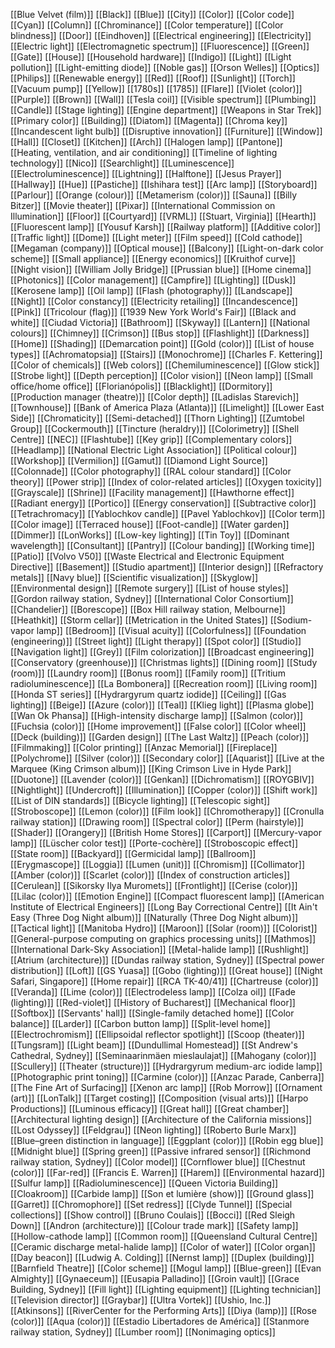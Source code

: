 [[Blue Velvet (film)]]
[[Black]]
[[Blue]]
[[City]]
[[Color]]
[[Color code]]
[[Cyan]]
[[Column]]
[[Chrominance]]
[[Color temperature]]
[[Color blindness]]
[[Door]]
[[Eindhoven]]
[[Electrical engineering]]
[[Electricity]]
[[Electric light]]
[[Electromagnetic spectrum]]
[[Fluorescence]]
[[Green]]
[[Gate]]
[[House]]
[[Household hardware]]
[[Indigo]]
[[Light]]
[[Light pollution]]
[[Light-emitting diode]]
[[Noble gas]]
[[Orson Welles]]
[[Optics]]
[[Philips]]
[[Renewable energy]]
[[Red]]
[[Roof]]
[[Sunlight]]
[[Torch]]
[[Vacuum pump]]
[[Yellow]]
[[1780s]]
[[1785]]
[[Flare]]
[[Violet (color)]]
[[Purple]]
[[Brown]]
[[Wall]]
[[Tesla coil]]
[[Visible spectrum]]
[[Plumbing]]
[[Candle]]
[[Stage lighting]]
[[Engine department]]
[[Weapons in Star Trek]]
[[Primary color]]
[[Building]]
[[Diatom]]
[[Magenta]]
[[Chroma key]]
[[Incandescent light bulb]]
[[Disruptive innovation]]
[[Furniture]]
[[Window]]
[[Hall]]
[[Closet]]
[[Kitchen]]
[[Arch]]
[[Halogen lamp]]
[[Pantone]]
[[Heating, ventilation, and air conditioning]]
[[Timeline of lighting technology]]
[[Nico]]
[[Searchlight]]
[[Luminescence]]
[[Electroluminescence]]
[[Lightning]]
[[Halftone]]
[[Jesus Prayer]]
[[Hallway]]
[[Hue]]
[[Pastiche]]
[[Ishihara test]]
[[Arc lamp]]
[[Storyboard]]
[[Parlour]]
[[Orange (colour)]]
[[Metamerism (color)]]
[[Sauna]]
[[Billy Bitzer]]
[[Movie theater]]
[[Pixar]]
[[International Commission on Illumination]]
[[Floor]]
[[Courtyard]]
[[VRML]]
[[Stuart, Virginia]]
[[Hearth]]
[[Fluorescent lamp]]
[[Yousuf Karsh]]
[[Railway platform]]
[[Additive color]]
[[Traffic light]]
[[Dome]]
[[Light meter]]
[[Film speed]]
[[Cold cathode]]
[[Megaman (company)]]
[[Optical mouse]]
[[Balcony]]
[[Light-on-dark color scheme]]
[[Small appliance]]
[[Energy economics]]
[[Kruithof curve]]
[[Night vision]]
[[William Jolly Bridge]]
[[Prussian blue]]
[[Home cinema]]
[[Photonics]]
[[Color management]]
[[Campfire]]
[[Lighting]]
[[Dusk]]
[[Kerosene lamp]]
[[Oil lamp]]
[[Flash (photography)]]
[[Landscape]]
[[Night]]
[[Color constancy]]
[[Electricity retailing]]
[[Incandescence]]
[[Pink]]
[[Tricolour (flag)]]
[[1939 New York World's Fair]]
[[Black and white]]
[[Ciudad Victoria]]
[[Bathroom]]
[[Skyway]]
[[Lantern]]
[[National colours]]
[[Chimney]]
[[Crimson]]
[[Bus stop]]
[[Flashlight]]
[[Darkness]]
[[Home]]
[[Shading]]
[[Demarcation point]]
[[Gold (color)]]
[[List of house types]]
[[Achromatopsia]]
[[Stairs]]
[[Monochrome]]
[[Charles F. Kettering]]
[[Color of chemicals]]
[[Web colors]]
[[Chemiluminescence]]
[[Glow stick]]
[[Strobe light]]
[[Depth perception]]
[[Color vision]]
[[Neon lamp]]
[[Small office/home office]]
[[Florianópolis]]
[[Blacklight]]
[[Dormitory]]
[[Production manager (theatre)]]
[[Color depth]]
[[Ladislas Starevich]]
[[Townhouse]]
[[Bank of America Plaza (Atlanta)]]
[[Limelight]]
[[Lower East Side]]
[[Chromaticity]]
[[Semi-detached]]
[[Thorn Lighting]]
[[Zumtobel Group]]
[[Cockermouth]]
[[Tincture (heraldry)]]
[[Colorimetry]]
[[Shell Centre]]
[[NEC]]
[[Flashtube]]
[[Key grip]]
[[Complementary colors]]
[[Headlamp]]
[[National Electric Light Association]]
[[Political colour]]
[[Workshop]]
[[Vermilion]]
[[Gamut]]
[[Diamond Light Source]]
[[Colonnade]]
[[Color photography]]
[[RAL colour standard]]
[[Color theory]]
[[Power strip]]
[[Index of color-related articles]]
[[Oxygen toxicity]]
[[Grayscale]]
[[Shrine]]
[[Facility management]]
[[Hawthorne effect]]
[[Radiant energy]]
[[Portico]]
[[Energy conservation]]
[[Subtractive color]]
[[Tetrachromacy]]
[[Yablochkov candle]]
[[Pavel Yablochkov]]
[[Color term]]
[[Color image]]
[[Terraced house]]
[[Foot-candle]]
[[Water garden]]
[[Dimmer]]
[[LonWorks]]
[[Low-key lighting]]
[[Tin Toy]]
[[Dominant wavelength]]
[[Consultant]]
[[Pantry]]
[[Colour banding]]
[[Working time]]
[[Patio]]
[[Volvo V50]]
[[Waste Electrical and Electronic Equipment Directive]]
[[Basement]]
[[Studio apartment]]
[[Interior design]]
[[Refractory metals]]
[[Navy blue]]
[[Scientific visualization]]
[[Skyglow]]
[[Environmental design]]
[[Remote surgery]]
[[List of house styles]]
[[Gordon railway station, Sydney]]
[[International Color Consortium]]
[[Chandelier]]
[[Borescope]]
[[Box Hill railway station, Melbourne]]
[[Heathkit]]
[[Storm cellar]]
[[Metrication in the United States]]
[[Sodium-vapor lamp]]
[[Bedroom]]
[[Visual acuity]]
[[Colorfulness]]
[[Foundation (engineering)]]
[[Street light]]
[[Light therapy]]
[[Spot color]]
[[Studio]]
[[Navigation light]]
[[Grey]]
[[Film colorization]]
[[Broadcast engineering]]
[[Conservatory (greenhouse)]]
[[Christmas lights]]
[[Dining room]]
[[Study (room)]]
[[Laundry room]]
[[Bonus room]]
[[Family room]]
[[Tritium radioluminescence]]
[[La Bombonera]]
[[Recreation room]]
[[Living room]]
[[Honda ST series]]
[[Hydrargyrum quartz iodide]]
[[Ceiling]]
[[Gas lighting]]
[[Beige]]
[[Azure (color)]]
[[Teal]]
[[Klieg light]]
[[Plasma globe]]
[[Wan Ok Phansa]]
[[High-intensity discharge lamp]]
[[Salmon (color)]]
[[Fuchsia (color)]]
[[Home improvement]]
[[False color]]
[[Color wheel]]
[[Deck (building)]]
[[Garden design]]
[[The Last Waltz]]
[[Peach (color)]]
[[Filmmaking]]
[[Color printing]]
[[Anzac Memorial]]
[[Fireplace]]
[[Polychrome]]
[[Silver (color)]]
[[Secondary color]]
[[Aquarist]]
[[Live at the Marquee (King Crimson album)]]
[[King Crimson Live in Hyde Park]]
[[Duotone]]
[[Lavender (color)]]
[[Genkan]]
[[Dichromatism]]
[[ROYGBIV]]
[[Nightlight]]
[[Undercroft]]
[[Illumination]]
[[Copper (color)]]
[[Shift work]]
[[List of DIN standards]]
[[Bicycle lighting]]
[[Telescopic sight]]
[[Stroboscope]]
[[Lemon (color)]]
[[Film look]]
[[Chromotherapy]]
[[Cronulla railway station]]
[[Drawing room]]
[[Spectral color]]
[[Perm (hairstyle)]]
[[Shader]]
[[Orangery]]
[[British Home Stores]]
[[Carport]]
[[Mercury-vapor lamp]]
[[Lüscher color test]]
[[Porte-cochère]]
[[Stroboscopic effect]]
[[State room]]
[[Backyard]]
[[Germicidal lamp]]
[[Ballroom]]
[[Erygmascope]]
[[Loggia]]
[[Lumen (unit)]]
[[Chromism]]
[[Collimator]]
[[Amber (color)]]
[[Scarlet (color)]]
[[Index of construction articles]]
[[Cerulean]]
[[Sikorsky Ilya Muromets]]
[[Frontlight]]
[[Cerise (color)]]
[[Lilac (color)]]
[[Emotion Engine]]
[[Compact fluorescent lamp]]
[[American Institute of Electrical Engineers]]
[[Long Bay Correctional Centre]]
[[It Ain't Easy (Three Dog Night album)]]
[[Naturally (Three Dog Night album)]]
[[Tactical light]]
[[Manitoba Hydro]]
[[Maroon]]
[[Solar (room)]]
[[Colorist]]
[[General-purpose computing on graphics processing units]]
[[Mathmos]]
[[International Dark-Sky Association]]
[[Metal-halide lamp]]
[[Rushlight]]
[[Atrium (architecture)]]
[[Dundas railway station, Sydney]]
[[Spectral power distribution]]
[[Loft]]
[[GS Yuasa]]
[[Gobo (lighting)]]
[[Great house]]
[[Night Safari, Singapore]]
[[Home repair]]
[[RCA TK-40/41]]
[[Chartreuse (color)]]
[[Veranda]]
[[Lime (color)]]
[[Electrodeless lamp]]
[[Colza oil]]
[[Fade (lighting)]]
[[Red-violet]]
[[History of Bucharest]]
[[Mechanical floor]]
[[Softbox]]
[[Servants' hall]]
[[Single-family detached home]]
[[Color balance]]
[[Larder]]
[[Carbon button lamp]]
[[Split-level home]]
[[Electrochromism]]
[[Ellipsoidal reflector spotlight]]
[[Scoop (theater)]]
[[Tungsram]]
[[Light beam]]
[[Dundullimal Homestead]]
[[St Andrew's Cathedral, Sydney]]
[[Seminaarinmäen mieslaulajat]]
[[Mahogany (color)]]
[[Scullery]]
[[Theater (structure)]]
[[Hydrargyrum medium-arc iodide lamp]]
[[Photographic print toning]]
[[Carmine (color)]]
[[Anzac Parade, Canberra]]
[[The Fine Art of Surfacing]]
[[Xenon arc lamp]]
[[Rob Morrow]]
[[Ornament (art)]]
[[LonTalk]]
[[Target costing]]
[[Composition (visual arts)]]
[[Harpo Productions]]
[[Luminous efficacy]]
[[Great hall]]
[[Great chamber]]
[[Architectural lighting design]]
[[Architecture of the California missions]]
[[Lost Odyssey]]
[[Feldgrau]]
[[Neon lighting]]
[[Roberto Burle Marx]]
[[Blue–green distinction in language]]
[[Eggplant (color)]]
[[Robin egg blue]]
[[Midnight blue]]
[[Spring green]]
[[Passive infrared sensor]]
[[Richmond railway station, Sydney]]
[[Color model]]
[[Cornflower blue]]
[[Chestnut (color)]]
[[Far-red]]
[[Francis E. Warren]]
[[Harem]]
[[Environmental hazard]]
[[Sulfur lamp]]
[[Radioluminescence]]
[[Queen Victoria Building]]
[[Cloakroom]]
[[Carbide lamp]]
[[Son et lumière (show)]]
[[Ground glass]]
[[Garret]]
[[Chromophore]]
[[Set redress]]
[[Clyde Tunnel]]
[[Special collections]]
[[Show control]]
[[Bruno Coulais]]
[[Bocci]]
[[Red Sleigh Down]]
[[Andron (architecture)]]
[[Colour trade mark]]
[[Safety lamp]]
[[Hollow-cathode lamp]]
[[Common room]]
[[Queensland Cultural Centre]]
[[Ceramic discharge metal-halide lamp]]
[[Color of water]]
[[Color organ]]
[[Day beacon]]
[[Ludwig A. Colding]]
[[Nernst lamp]]
[[Duplex (building)]]
[[Barnfield Theatre]]
[[Color scheme]]
[[Mogul lamp]]
[[Blue-green]]
[[Evan Almighty]]
[[Gynaeceum]]
[[Eusapia Palladino]]
[[Groin vault]]
[[Grace Building, Sydney]]
[[Fill light]]
[[Lighting equipment]]
[[Lighting technician]]
[[Television director]]
[[Graybar]]
[[Ultra Vortek]]
[[Ushio, Inc.]]
[[Atkinsons]]
[[RiverCenter for the Performing Arts]]
[[Diya (lamp)]]
[[Rose (color)]]
[[Aqua (color)]]
[[Estadio Libertadores de América]]
[[Stanmore railway station, Sydney]]
[[Lumber room]]
[[Nonimaging optics]]
